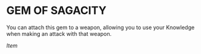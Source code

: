 # GEM OF SAGACITY

You can attach this gem to a weapon, allowing you to use your Knowledge when making an attack with that weapon.

*Item*